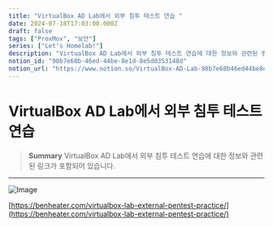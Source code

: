 ```yaml
---
title: "VirtualBox AD Lab에서 외부 침투 테스트 연습 "
date: 2024-07-18T17:03:00.000Z
draft: false
tags: ["ProxMox", "보안"]
series: ["Let's Homelab!"]
description: "VirtualBox AD Lab에서 외부 침투 테스트 연습에 대한 정보와 관련된 링크가 포함되어 있습니다."
notion_id: "98b7e68b-46ed-44be-8e1d-8e5d0353148d"
notion_url: "https://www.notion.so/VirtualBox-AD-Lab-98b7e68b46ed44be8e1d8e5d0353148d"
---
```


# VirtualBox AD Lab에서 외부 침투 테스트 연습 

> **Summary**
> VirtualBox AD Lab에서 외부 침투 테스트 연습에 대한 정보와 관련된 링크가 포함되어 있습니다.

---

![Image](https://prod-files-secure.s3.us-west-2.amazonaws.com/09ccd4d5-876c-4bba-bbdf-cc77a0a11257/4cbbc69a-f264-4bc1-a6b0-95f9b80b3178/Untitled.png?X-Amz-Algorithm=AWS4-HMAC-SHA256&X-Amz-Content-Sha256=UNSIGNED-PAYLOAD&X-Amz-Credential=ASIAZI2LB466QMPLLDJP%2F20250724%2Fus-west-2%2Fs3%2Faws4_request&X-Amz-Date=20250724T101755Z&X-Amz-Expires=3600&X-Amz-Security-Token=IQoJb3JpZ2luX2VjEAIaCXVzLXdlc3QtMiJHMEUCIQD%2B3ABFUIdvbQHwVIeC6k0Ugd08RFIPe7cgzhl7XwiN%2FAIgLh%2FBsZJ9v53%2BO%2FjnbL3QfHBkM0KD%2FOyFoUGGyUb%2BbzEq%2FwMIKhAAGgw2Mzc0MjMxODM4MDUiDIhBxZT1SggbnYnEbSrcA%2BeXFrU85TT1WBMrMvnQy2AKKUDbapk3q1W77FQDTuyXdjymrpun3IkvQ3VKdgEhMNE7C7%2BdHYAYym9VAETR6hWQTYY8kMX6btuRjsweqjpJ8uOeWkQQoYxsyyHLFbo7OjjsV6Qj1PyP0%2FeoTZ8m512FsiP2zUauBWaLFOelo8kM6kjjpehWy6qaOZaH6J8sMUOlATY1S1ZpHaNgr9Y7tvsSQ71osW12F%2Fermu%2FXY5b62ZDZh6ElS30mwziet5k0M6XdOSWkFfWWuuUk72QGM6b%2FzBb38MzoZt4G%2B3%2BNZx6fdflwNo0JssM0um6Abj6NKNrJPqfxIugi7XQAf96ZOJF6Cz6XIbfYaUu1wIcgHSnPTblrzix9CPMxOdJVwpT7n6a4yq4spe7sfs%2FTNIFKk3b6tFyWycW62zXRlJijauyUKp3S3PUnOC8osoI5Z%2B5P63hQKMXk12NXjUelBKSeOgufUORbucVYIl%2FWFGEyAQQfjueVj3Y9B%2F7D4cboLbuEnQgy5v0PoBFi1EopA3wRdQqAHc%2BZ2mUVYwuQw6l9wbfmoRuSQ8L7jcCGIsQMUnHYZfiOvZWYo3cewHxrOoyMRmYvM3Azl9Q5ZYj%2BieFDJ75DM5fQgmvCtqpwvDqHMLP2h8QGOqUBdHKMtorcMVEsiLBsbplQguCJWn34kDQaZWk04fDsNZa8QifI5RDMNvzcrXDcb7oNo8VOdq%2FkPqIuBmy0BD1MpWi1s%2BUkrOjeHpS763b1zynKW7rORpcVlP5Lb30mNrNA6UvqjC3JmCn1lpGYgD2vgrEusedyc%2BWwjODpDVWZ0hmIWgwRQUlZ%2F9R11WYXJZrovVmg1z%2Fye87DSh064a8CXz%2F5SuFF&X-Amz-Signature=42368d3c27697f6ed2d8d1198c01209438721b2ae67babc4109627d13d143275&X-Amz-SignedHeaders=host&x-amz-checksum-mode=ENABLED&x-id=GetObject)

[https://benheater.com/virtualbox-lab-external-pentest-practice/](https://benheater.com/virtualbox-lab-external-pentest-practice/)

